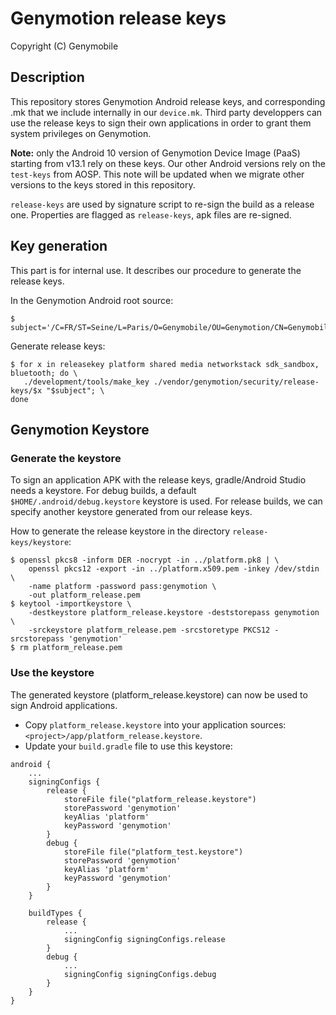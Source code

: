 # Genymotion release keys

Copyright (C) Genymobile

## Description

This repository stores Genymotion Android release keys, and corresponding .mk that we include internally in our `device.mk`. Third party developpers can use the release keys to sign their own applications in order to grant them system privileges on Genymotion. 

**Note:** only the Android 10 version of Genymotion Device Image (PaaS) starting from v13.1 rely on these keys. Our other Android versions rely on the `test-keys` from AOSP. This note will be updated when we migrate other versions to the keys stored in this repository.

`release-keys` are used by signature script to re-sign the build as a release one. Properties are flagged as `release-keys`, apk files are re-signed.

## Key generation

This part is for internal use. It describes our procedure to generate the release keys.

In the Genymotion Android root source: 

```
$ subject='/C=FR/ST=Seine/L=Paris/O=Genymobile/OU=Genymotion/CN=Genymobile/emailAddress=contact@genymotion.com'
```

Generate release keys: 

```
$ for x in releasekey platform shared media networkstack sdk_sandbox, bluetooth; do \
   ./development/tools/make_key ./vendor/genymotion/security/release-keys/$x "$subject"; \
done
```

## Genymotion Keystore

### Generate the keystore

To sign an application APK with the release keys, gradle/Android Studio needs a keystore.
For debug builds, a default `$HOME/.android/debug.keystore` keystore is used.
For release builds, we can specify another keystore generated from our release keys.

How to generate the release keystore in the directory `release-keys/keystore`: 

```
$ openssl pkcs8 -inform DER -nocrypt -in ../platform.pk8 | \
    openssl pkcs12 -export -in ../platform.x509.pem -inkey /dev/stdin \
    -name platform -password pass:genymotion \
    -out platform_release.pem
$ keytool -importkeystore \
    -destkeystore platform_release.keystore -deststorepass genymotion \
    -srckeystore platform_release.pem -srcstoretype PKCS12 -srcstorepass 'genymotion'
$ rm platform_release.pem
```

### Use the keystore

The generated keystore (platform_release.keystore) can now be used to sign Android applications.

* Copy `platform_release.keystore` into your application sources: `<project>/app/platform_release.keystore`.
* Update your `build.gradle` file to use this keystore: 

```
android {
    ...
    signingConfigs {
        release {
            storeFile file("platform_release.keystore")
            storePassword 'genymotion'
            keyAlias 'platform'
            keyPassword 'genymotion'
        }
        debug {
            storeFile file("platform_test.keystore")
            storePassword 'genymotion'
            keyAlias 'platform'
            keyPassword 'genymotion'
        }
    }
    
    buildTypes {
        release {
            ...
            signingConfig signingConfigs.release
        }
        debug {
            ...
            signingConfig signingConfigs.debug
        }
    }
}
```

